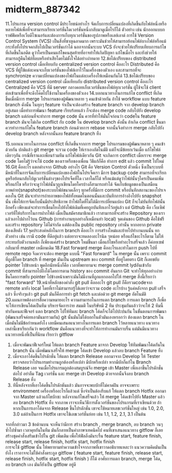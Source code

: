 # midterm_887342
11.โปรแกรม version control มีประโยชน์อย่างไร
	จัดเก็บการเปลี่ยนแปลงที่เกิดขึ้นกับไฟล์หนึ่งหรือหลายไฟล์เพื่อที่จะสามารถเรียกเวอร์ชั่นใดเวอร์ชั่นหนึ่งกลับมาดูเมื่อไรก็ได้ ตัวอย่าง เช่น 
	นักออกแบบกราฟฟิคหรือเว็บดีไซเนอร์และต้องการเก็บทุกเวอร์ชั่นของรูปภาพหรือเลย์เอาต์ การใช้ Version Control System (VCS) เป็นสิ่งที่ชาญฉลาดมาก เพราะมันช่วยให้สามารถย้อนไฟล์บางไฟล์หรือแม้กระทั่งทั้งโปรเจคกลับไปเป็นเวอร์ชั่นเก่าได้ นอกจากนั้นระบบ VCS ยังจะช่วยให้เปรียบเทียบการแก้ไขที่เกิดขึ้นในอดีต ดูว่าใครเป็นคนแก้ไขคนสุดท้ายที่อาจทำให้เกิดปัญหา แก้ไขเมื่อไร และยังช่วยให้สามารถกู้คืนไฟล์ที่ลบหรือทำเสียโดยไม่ตั้งใจได้อย่างง่ายดาย
12.ข้อได้เปรียบของ distributed version control เมื่อเทียบกับ centralized version control คืออะไร
	Distributed คือ VCS ที่ผู้ใช้แต่ละคนจะเก็บเวอร์ชั่นของไฟล์เอาไว้ในเครื่องของตัวเอง และสามารถที่จะ synchronize ความเปลี่ยนแปลงของไฟล์ในแต่ละเครื่องให้เหมือนกันได้
13.ข้อได้เปรียบของ centralized version control เมื่อเทียบกับ distributed version control คืออะไร
	Centralized คือ VCS ที่มี server กลางคอยเก็บเวอร์ชั่นของไฟล์ทุกเวอร์ชั่น ผู้ใช้จะใช้ client ต่อเข้ามาเพื่อที่จะดึงโค๊ดไปใช้งานในเครื่องของตัวเอง
14.บอกแนวทางในการแก้ไข conflict ที่เกิดขึ้นเมื่อมีการ merge โปรแกรมของผู้พัฒนาหลาย ๆ คนเข้าด้วยกัน
ถ้าใช้ workflow แบบ feature branch ดังนั้น ในทุกๆ  feature จำเป็นจะต้องสร้าง feature branch จาก develop branch อยู่เสมอ เมื่อทำการพัฒนา feature เรียบร้อยแล้ว ก็จะต้อง merge code กลับไปยัง develop branch แต่ก่อนที่จะทำการ merge code นั้น ควรที่ทำให้มั่นใจก่อนว่า codeใน feature branch
มันจะไม่เกิด conflict กับ code ใน develop branch
ดังนั้น ถ้าเกิด conflict ขึ้นมา ควรทำการแก้ไขใน feature branch ก่อนด้วยการ rebase จากนั้นจึงทำการ merge กลับไปยัง develop branch หลังจากนั้นลบ feature branch ทิ้ง


15.บอกแนวทางในการลด conflict ที่เกิดขึ้นจากการ merge โปรแกรมของผู้พัฒนาหลาย ๆ คนเข้าด้วยกัน
	ปกติแล้ว git merge จะรวม code ให้เราเองอัตโนมัติ แต่ก็จะมีข้อยกเว้นเมื่อ แก้ไขไฟล์เดียวๆกัน กรณีที่เราและเพื่อนร่วมทีม แก้ไขไฟล์เดียวกัน Git จะเกิดการ conflict เมื่อเราจะ merge code โดยไม่รู้ว่าจะใช้ code ของเราหรือของเพื่อน วิธีแก้ก็คือ ทำการ edit แล้ว commit ไปใหม่
16.Git คืออะไร แตกต่างจาก  Github อย่างไร
Git คือ Version Control ตัวหนึ่ง ซึ่งเป็นระบบที่มีหน้าที่ในการจัดเก็บการเปลี่ยนแปลงของไฟล์ในโปรเจ็คเรา มีการ backup code สามารถที่จะเรียกดูหรือย้อนกลับไปดูเวอร์ชั่นต่างๆของโปรเจ็คที่ใด เวลาใดก็ได้ หรือแม้แต่ดูว่าไฟล์นั้นๆใครเป็นคนเพิ่มหรือแก้ไข หรือว่าจะดูว่าไฟล์นั้นๆถูกเขียนโดยใครบ้างก็สามารถทำได้
จัดเก็บข้อมูลของเป็นเสมือนภาพถ่าย(snapshot)ของระบบไฟล์ขนาดเล็กๆ ทุกครั้งที่มีการ commit หรือบันทึกสถานะของโปรเจคลงใน Git มันจะทำการถ่ายภาพของไฟล์ทั้งหมดในตอนนั้นและบันทึกการอ้างอิงไปยัง snapshot นั้น เพื่อให้การจัดเก็บนั้นมีประสิทธิภาพ ถ้าไฟล์ใดที่ไม่ได้มีการเปลี่ยนแปลง Git ก็จะไม่บันทึกไฟล์นั้นอีกครั้ง เพียงแต่จะทำการเชื่อมโยงไปยังไฟล์เดิมที่เคยถูกบันทึกเอาไว้อยู่แล้ว 
	แต่ Github คือ เว็บเซิฟเวอร์ที่ให้บริการในการฝากไฟล์ เมื่อเป็นสมัครสมาชิกแล้ว เราสามารถที่จะสร้าง Repository ของเราแล้วเอาไปฝากไว้บน Github (การทำงานทุกอย่างก็เหมือนทำ local) จุดเด่นของ Github คือใช้ฟรี และสร้าง repository ได้ไม่จำกัด แต่ต้องเป็น public repository เท่านั้น หากอยาก private ต้องเสียตัง
17.จุดประสงค์หลักในการ branch คืออะไร
	การสร้างใหม่และย้ายไปทำงานบนนั้น  ยกตัวอย่าง เช่น เรามี code ที่ดีอยู่แล้ว แต่อยากจะทดลองอะไรนิด ๆหน่อย หรือแก้ไขอะไรก็ตาม ไม่ให้กระทบกับตัวงานหลัก ก็เพียงแค่สร้าง branch ใหม่ขึ้นมา เมื่อแก้ไขหรือทำอะไรเสร็จแล้ว ก็ค่อยเซฟกลับมาที่ master เหมือนเดิม
18.Fast forward merge คืออะไรและทำไมการ push ไปที่ remote repo จึงควรจะต้อง merge แบบนี้
	"Fast forward" ใน merge นั้น เพราะ commit ที่ถูกชี้โดย branch ที่ merge มันเป็น upstream ของ commit ที่อยู่โดยตรง Git ก็เลยขยับ pointer ไปข้างหน้า พูดอีกนัยหนึ่งก็คือ เวลาที่พยายามจะ merge commit lydอันเข้ากับ commit ที่สามารถไปถึงได้โดยการตาม history ของ commit อันแรก Git จะทำให้ทุกอย่างง่ายขึ้นโดยการขยับ pointer ไปข้างหน้าเพราะมันไม่มีงานที่ถูกแยกออกไปให้ merge สิ่งนี้เรียกว่า "fast forward"
19.หน้าที่หลักของคำสั่ง git pull คือออะไร
git pull ก็คือรวมcodeจาก remote มายัง local โดยที่เราไม่สามารถรู้ได้เลยว่าจะรวม code อะไรบ้าง รู้แค่หลังจาก pull เสร็จแล้ว ซึ่งจริงๆแล้ว git pull มันก็คือการทำ git fetch และต่อด้วย git merge อัตโนมัติ
20.แผนภาพต้องการสื่อความหมายอะไร
	ความสามารถในการแตก branch การแตก branch ก็เพื่อจะให้การเขียนโค้ดเป็นทีม บริหารจัดการง่าย สมมติ ในบริษัทมี 2 ทีม ประชุมกันแล้วว่าจะให้ 2 ทีมนี้ทำกันคนละฟีเจอร์ แตก branch ไปให้ทีมละ branch โค้ดก็จะได้ไปปะปนกัน ในขั้นตอนการพัฒนา (พัฒนาเสร็จค่อยเอามันมารวมกัน) git นั้นมันไม่ได้บอกในตัวมันเองหรอกว่า ต้องแตก branch 
ในเมื่อมันไม่มีข้อกำหนดยังไง  เลยมีคนเสนอแนวทางในการแตก branch ไว้หลายแนวทาง  แนวทางเหล่านี้เขาเรียกกันว่า workflow มันคือแนวทางที่จะทำให้การทำงานมันราบรื่น แต่มันมีแนวทางแนวทางหนึ่งที่เป็นที่นิยม เรียกว่า gitflow
1. เมื่อจะพัฒนาฟีเจอร์ใหม่ ให้แตก branch Feature มาจาก Develop ให้ทีมพัฒนาโค้ดกันใน branch นั้น เมื่อพัฒนาเสร็จให้ merge โค้ดเข้า Develop แล้วลบ branch Feature ทิ้ง
2. เมื่อจะเอาโค้ดขึ้นโปรดักชั่น ให้แตก branch Release ออกมาจาก Develop ให้ Tester ตรวจสอบว่าโปรแกรมทำงานถูกต้องหรือเปล่า มีบักหรือเปล่า หากมีบักก็แก้ใน Branch Release เลย จนเมื่อโปรแกรมถูกต้องสมบูรณ์จึง merge เข้า Master เพื่อเอาขึ้นโปรดักชั่นต่อไป อย่าลืม Tag เวอร์ชั่น และ merge เข้า Develop ด้วยจากนั้นจึงลบ branch Release ทิ้ง
3. ทีนี้หลังจากที่เอาโค้ดขึ้นโปรดักชันแล้ว มันอาจจะพบบักที่ไม่คาดฝัน อาจจะเพราะ environment เครื่องหรืออะไรก็แล้วแต่ ซึ่งจำเป็นต้องรีบแก้ ให้แตก branch Hotfix ออกมาจาก Master แล้วแก้ไขบักซะ หลังจากแก้ไขเสร็จแล้ว ให้ merge โค้ดเข้าไปยัง Master แล้วลบ branch Hotfix ทิ้ง
จากภาพ เราจะเห็นวิธีการตั้งเวอร์ชั่นของโปรแกรมที่เราเขียนด้วย ถ้าหากเป็นการเอาโค้ดจาก Release ขึ้นโปรดักชั่น เขาจะใช้หมายเลขเวอร์ชั่นใหญ่ เช่น 1.0, 2.0, 3.0 แต่ถ้าเป็นการ Hotfix เขาจะใช้เลขเวอร์ชั่นย่อย เช่น 1.1,  1.2, 2.1, 3.1 เป็นต้น

จากที่กล่าวมา 3 ข้อด้านบน จะเห็นว่ามีการ สร้าง branch , merge branch, ลบ branch วนๆซ้ำไปซ้ำมา เวลาคุยกันในทีม มันก็กลายเป็นคำภาษาเทคนิคไป  คนที่เขาเสนอแนวทาง gitflow ก็เลยสร้างชุดคำสั่งเสริมเข้าไปใน git เพิ่มเติม เพื่อให้ฟิลลิ่งมันระรื่น  feature start, feature finish, release start, release finish, hotfix start, hotfix finish  
การจะใช้ gitflow นั้น ให้พยายามทำความเข้าใจจากภาพที่เขาวาดอธิบายแหละว่า แนวความคิดมันเป็นยังไง  เราอาจจะไม่ใช้คำสั่งตระกูล gitflow ( feature start, feature finish, release start, release finish, hotfix start, hotfix finish ) ก็ได้ อาศัยการแตก branch, merge โค้ด, ลบ branch เอง มันก็ยังเป็น gitflow อยู่ดี

